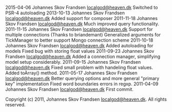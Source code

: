 2015-04-06  Johannes Skov Frandsen  <localgod@heaven.dk>
	Switched to PSR-4 autoloading
2013-10-13  Johannes Skov Frandsen  <localgod@heaven.dk>
	Added support for composer
2011-11-18  Johannes Skov Frandsen  <localgod@heaven.dk>
	Much improved query functionality.
2011-11-15  Johannes Skov Frandsen  <localgod@heaven.dk>
	Support for multiple connections (Thanks to briandemant)
	Generalized arguments for TickManager to better support Mongo connection scheme
2011-10-18  Johannes Skov Frandsen  <localgod@heaven.dk>
	Added autoloading for models
	Fixed bug with storing float values
2011-09-23  Johannes Skov Frandsen  <localgod@heaven.dk>
	Added a connection manager, simplifying model setup considerably.
2011-09-15  Johannes Skov Frandsen  <localgod@heaven.dk>
	Fixed small problem with handeling float values.
	Added toArray() method.
2011-05-17  Johannes Skov Frandsen  <localgod@heaven.dk>
	Better querying options and more general "primary key" implementation
	Fixed word boundaries errors in regxp.
2011-04-09  Johannes Skov Frandsen  <localgod@heaven.dk>
	First commit.

Copyright (c) 2011, Johannes Skov Frandsen <localgod@heaven.dk>.
All rights reserved.

